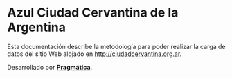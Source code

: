 # Azul Ciudad Cervantina de la Argentina

Esta documentación describe la metodología para poder realizar la carga de datos del
sitio Web alojado en <http://ciudadcervantina.org.ar>.

Desarrollado por **[Pragmática](http://pragmatica.com.ar)**.
